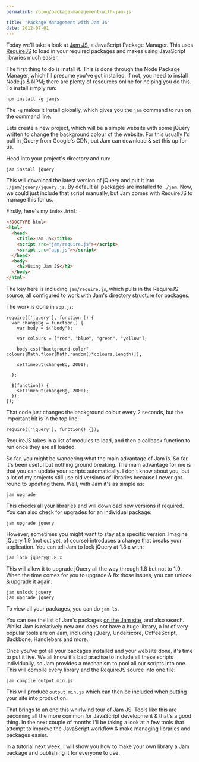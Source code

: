 ```yaml
---
permalink: /blog/package-management-with-jam-js

title: "Package Management with Jam JS"
date: 2012-07-01
---
```


Today we'll take a look at [Jam JS](http://jamjs.org/), a JavaScript Package Manager. This uses [RequireJS](http://requirejs.org/) to load in your required packages and makes using JavaScript libraries much easier.

The first thing to do is install it. This is done through the Node Package Manager, which I'll presume you've got installed. If not, you need to install Node.js & NPM; there are plenty of resources online for helping you do this. To install simply run:

    npm install -g jamjs

The `-g` makes it install globally, which gives you the `jam` command to run on the command line.

Lets create a new project, which will be a simple website with some jQuery written to change the background colour of the website. For this usually I'd pull in jQuery from Google's CDN, but Jam can download & set this up for us.

Head into your project's directory and run:

    jam install jquery

This will download the latest version of jQuery and put it into `./jam/jquery/jquery.js`. By default all packages are installed to `./jam`. Now, we could just include that script manually, but Jam comes with RequireJS to manage this for us.

Firstly, here's my `index.html`:

```html
<!DOCTYPE html>
<html>
  <head>
    <title>Jam JS</title>
    <script src="jam/require.js"></script>
    <script src="app.js"></script>
  </head>
  <body>
    <h2>Using Jam JS</h2>
  </body>
</html>
```

The key here is including `jam/require.js`, which pulls in the RequireJS source, all configured to work with Jam's directory structure for packages.

The work is done in `app.js`:

    require(['jquery'], function () {
      var changeBg = function() {
        var body = $("body");

        var colours = ["red", "blue", "green", "yellow"];

        body.css("background-color", colours[Math.floor(Math.random()*colours.length)]);

        setTimeout(changeBg, 2000);

      };

      $(function() {
        setTimeout(changeBg, 2000);
      });
    });

That code just changes the background colour every 2 seconds, but the important bit is in the top line:

    require(['jquery'], function() {});

RequireJS takes in a list of modules to load, and then a callback function to run once they are all loaded.

So far, you might be wandering what the main advantage of Jam is. So far, it's been useful but nothing ground breaking. The main advantage for me is that you can update your scripts automatically. I don't know about you, but a lot of my projects still use old versions of libraries because I never got round to updating them. Well, with Jam it's as simple as:

    jam upgrade

This checks all your libraries and will download new versions if required. You can also check for upgrades for an individual package:

    jam upgrade jquery

However, sometimes you might want to stay at a specific version. Imagine jQuery 1.9 (not out yet, of course) introduces a change that breaks your application. You can tell Jam to lock jQuery at 1.8.x with:

    jam lock jquery@1.8.x

This will allow it to upgrade jQuery all the way through 1.8 but not to 1.9. When the time comes for you to upgrade & fix those issues, you can unlock & upgrade it again:

    jam unlock jquery
    jam upgrade jquery

To view all your packages, you can do `jam ls`.

You can see the list of Jam's packages [on the Jam site](http://jamjs.org/packages/#/), and also search. Whilst Jam is relatively new and does not have a huge library, a lot of very popular tools are on Jam, including jQuery, Underscore, CoffeeScript, Backbone, Handlebars and more.

Once you've got all your packages installed and your website done, it's time to put it live. We all know it's bad practise to include all these scripts individually, so Jam provides a mechanism to pool all our scripts into one. This will compile every library and the RequireJS source into one file:

    jam compile output.min.js

This will produce `output.min.js` which can then be included when putting your site into production.

That brings to an end this whirlwind tour of Jam JS. Tools like this are becoming all the more common for JavaScript development & that's a good thing. In the next couple of months I'll be taking a look at a few tools that attempt to improve the JavaScript workflow & make managing libraries and packages easier.

In a tutorial next week, I will show you how to make your own library a Jam package and publishing it for everyone to use.
